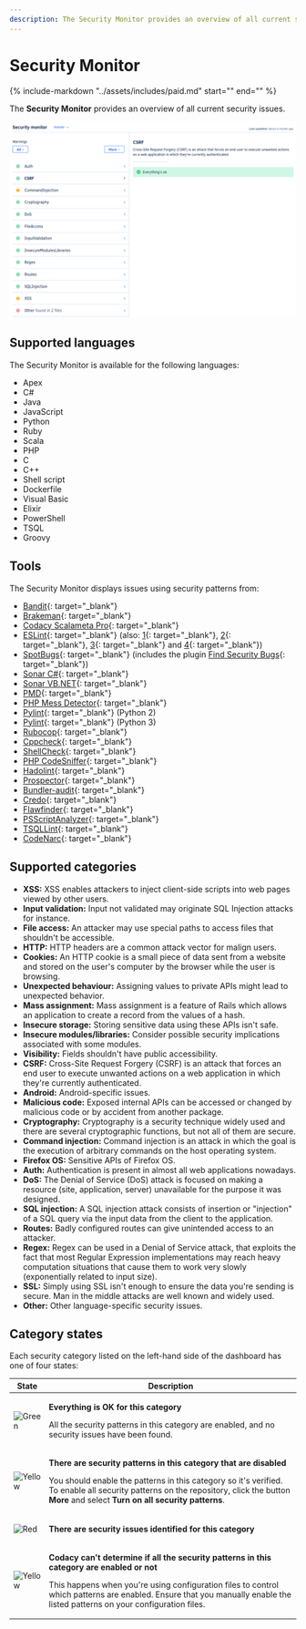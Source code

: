 ```yaml
---
description: The Security Monitor provides an overview of all current security issues.
---
```


# Security Monitor

{%
    include-markdown "../assets/includes/paid.md"
    start="<!--start-paid-->"
    end="<!--end-paid-->"
%}

The **Security Monitor** provides an overview of all current security issues.

![Security Monitor](images/security-monitor.png)

## Supported languages

The Security Monitor is available for the following languages:

-   Apex
-   C#
-   Java
-   JavaScript
-   Python
-   Ruby
-   Scala
-   PHP
-   C
-   C++
-   Shell script
-   Dockerfile
-   Visual Basic
-   Elixir
-   PowerShell
-   TSQL
-   Groovy

## Tools

The Security Monitor displays issues using security patterns from:

-   [Bandit](https://bandit.readthedocs.io/en/latest/plugins/index.html#complete-test-plugin-listing){: target="_blank"}
-   [Brakeman](https://brakemanscanner.org/docs/warning_types/){: target="_blank"}
-   [Codacy Scalameta Pro](https://github.com/codacy/codacy-scalameta/tree/master/patterns-base/src/main/scala/codacy/patterns){: target="_blank"}
-   [ESLint](https://www.npmjs.com/package/eslint-plugin-security){: target="_blank"} (also: [1](https://www.npmjs.com/package/eslint-config-nodesecurity){: target="_blank"}, [2](https://www.npmjs.com/package/eslint-plugin-scanjs-rules){: target="_blank"}, [3](https://www.npmjs.com/package/eslint-plugin-no-unsafe-innerhtml){: target="_blank"} and [4](https://www.npmjs.com/package/eslint-config-secure){: target="_blank"})
-   [SpotBugs](https://spotbugs.readthedocs.io/en/latest/bugDescriptions.html){: target="_blank"} (includes the plugin [Find Security Bugs](https://find-sec-bugs.github.io/bugs.htm){: target="_blank"})
-   [Sonar C#](https://rules.sonarsource.com/csharp/type/Vulnerability){: target="_blank"}
-   [Sonar VB.NET](https://rules.sonarsource.com/vbnet){: target="_blank"}
-   [PMD](https://pmd.github.io/pmd-6.21.0/){: target="_blank"}
-   [PHP Mess Detector](https://phpmd.org/rules/){: target="_blank"}
-   [Pylint](http://pylint.pycqa.org/en/1.9/technical_reference/features.html){: target="_blank"} (Python 2)
-   [Pylint](http://pylint.pycqa.org/en/stable/technical_reference/features.html){: target="_blank"} (Python 3)
-   [Rubocop](https://rubocop.readthedocs.io/en/latest/cops/){: target="_blank"}
-   [Cppcheck](http://cppcheck.sourceforge.net/){: target="_blank"}
-   [ShellCheck](https://github.com/koalaman/shellcheck/wiki/Checks){: target="_blank"}
-   [PHP CodeSniffer](https://github.com/squizlabs/PHP_CodeSniffer){: target="_blank"}
-   [Hadolint](https://github.com/hadolint/hadolint#rules){: target="_blank"}
-   [Prospector](https://github.com/PyCQA/prospector){: target="_blank"}
-   [Bundler-audit](https://rubydoc.info/gems/bundler-audit/frames){: target="_blank"}
-   [Credo](https://github.com/rrrene/credo/){: target="_blank"}
-   [Flawfinder](https://dwheeler.com/flawfinder/){: target="_blank"}
-   [PSScriptAnalyzer](https://dwheeler.com/flawfinder/){: target="_blank"}
-   [TSQLLint](https://github.com/tsqllint/tsqllint/){: target="_blank"}
-   [CodeNarc](https://codenarc.github.io/CodeNarc/codenarc-rule-index.html){: target="_blank"}

## Supported categories

-   **XSS:** XSS enables attackers to inject client-side scripts into web pages viewed by other users.
-   **Input validation:** Input not validated may originate SQL Injection attacks for instance.
-   **File access:** An attacker may use special paths to access files that shouldn't be accessible.
-   **HTTP:** HTTP headers are a common attack vector for malign users.
-   **Cookies:** An HTTP cookie is a small piece of data sent from a website and stored on the user's computer by the browser while the user is browsing.
-   **Unexpected behaviour:** Assigning values to private APIs might lead to unexpected behavior.
-   **Mass assignment:** Mass assignment is a feature of Rails which allows an application to create a record from the values of a hash.
-   **Insecure storage:** Storing sensitive data using these APIs isn't safe.
-   **Insecure modules/libraries:** Consider possible security implications associated with some modules.
-   **Visibility:** Fields shouldn't have public accessibility.
-   **CSRF:** Cross-Site Request Forgery (CSRF) is an attack that forces an end user to execute unwanted actions on a web application in which they're currently authenticated.
-   **Android:** Android-specific issues.
-   **Malicious code:** Exposed internal APIs can be accessed or changed by malicious code or by accident from another package.
-   **Cryptography:** Cryptography is a security technique widely used and there are several cryptographic functions, but not all of them are secure.
-   **Command injection:** Command injection is an attack in which the goal is the execution of arbitrary commands on the host operating system.
-   **Firefox OS:** Sensitive APIs of Firefox OS.
-   **Auth:** Authentication is present in almost all web applications nowadays.
-   **DoS:** The Denial of Service (DoS) attack is focused on making a resource (site, application, server) unavailable for the purpose it was designed.
-   **SQL injection:** A SQL injection attack consists of insertion or "injection" of a SQL query via the input data from the client to the application.
-   **Routes:** Badly configured routes can give unintended access to an attacker.
-   **Regex:** Regex can be used in a Denial of Service attack, that exploits the fact that most Regular Expression implementations may reach heavy computation situations that cause them to work very slowly (exponentially related to input size).
-   **SSL:** Simply using SSL isn't enough to ensure the data you're sending is secure. Man in the middle attacks are well known and widely used.
-   **Other:** Other language-specific security issues.

## Category states

Each security category listed on the left-hand side of the dashboard has one of four states:

<table>
  <thead>
    <tr>
      <th>State</th>
      <th>Description</th>
    </tr>
  </thead>
  <tbody>
    <tr>
      <td><img src="../images/security-monitor-green.png" alt="Green"></td>
      <td><p><strong>Everything is OK for this category</strong></p>
          <p>All the security patterns in this category are enabled, and no security issues have been found.</p></td>
    </tr>
    <tr>
      <td><img src="../images/security-monitor-yellow.png" alt="Yellow"></td>
      <td><p><strong>There are security patterns in this category that are disabled</strong></p>
          <p>You should enable the patterns in this category so it's verified. To enable all security patterns on the repository, click the button <strong>More</strong> and select <strong>Turn on all security patterns</strong>.</p>
    </tr>
    <tr>
      <td><img src="../images/security-monitor-red.png" alt="Red"></td>
      <td><p><strong>There are security issues identified for this category</strong></p></td>
    </tr>
    <tr>
      <td><img src="../images/security-monitor-yellow.png" alt="Yellow"></td>
      <td><p><strong>Codacy can't determine if all the security patterns in this category are enabled or not</strong></p>
          <p>This happens when you're using configuration files to control which patterns are enabled. Ensure that you manually enable the listed patterns on your configuration files.</p></td>
    </tr>
  </tbody>
</table>
